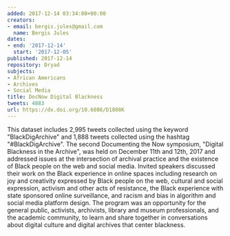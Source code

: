 ```yaml
---
added: 2017-12-14 03:34:00+00:00
creators:
- email: bergis.jules@gmail.com
  name: Bergis Jules
dates:
- end: '2017-12-14'
  start: '2017-12-05'
published: 2017-12-14
repository: Dryad
subjects:
- African Americans
- Archives
- Social Media
title: DocNow Digital Blackness
tweets: 4883
url: https://dx.doi.org/10.6086/D1808K
---
```


This dataset includes 2,995 tweets collected using the keyword "BlackDigArchive" and 1,888 tweets collected using the hashtag "#BlackDigArchive". The second Documenting the Now symposium, "Digital Blackness in the Archive", was held on December 11th and 12th, 2017 and addressed issues at the intersection of archival practice and the existence of Black people on the web and social media. Invited speakers discussed their work on the Black experience in online spaces including research on joy and creativity expressed by Black people on the web, cultural and social expression, activism and other acts of resistance, the Black experience with state sponsored online surveillance, and racism and bias in algorithm and social media platform design. The program was an opportunity for the general public, activists, archivists, library and museum professionals, and the academic community, to learn and share together in conversations about digital culture and digital archives that center blackness.
